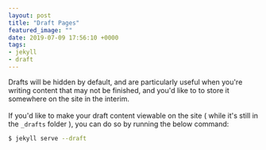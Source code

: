 ```yaml
---
layout: post
title: "Draft Pages"
featured_image: ""
date: 2019-07-09 17:56:10 +0000
tags:
- jekyll
- draft
---
```


Drafts will be hidden by default, and are particularly useful when you're writing content that may not be finished, and you'd like to to store it somewhere on the site in the interim.
<br /><br />
If you'd like to make your draft content viewable on the site ( while it's still in the `_drafts` folder ), you can do so by running the below command:
```bash
$ jekyll serve --draft
```
